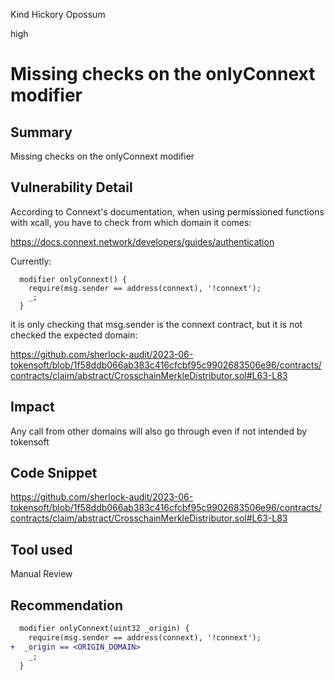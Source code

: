 Kind Hickory Opossum

high

# Missing checks on the onlyConnext modifier

## Summary
Missing checks on the onlyConnext modifier

## Vulnerability Detail

According to Connext's documentation, when using permissioned functions with xcall, you have to check from which domain it comes:

https://docs.connext.network/developers/guides/authentication

Currently:

```solidity
  modifier onlyConnext() {
    require(msg.sender == address(connext), '!connext');
    _;
  }
  ```
  it is only checking that msg.sender  is the connext contract, but it is not checked the expected domain:

https://github.com/sherlock-audit/2023-06-tokensoft/blob/1f58ddb066ab383c416cfcbf95c9902683506e96/contracts/contracts/claim/abstract/CrosschainMerkleDistributor.sol#L63-L83

## Impact
Any call from other domains will also go through even if not intended by tokensoft

## Code Snippet
https://github.com/sherlock-audit/2023-06-tokensoft/blob/1f58ddb066ab383c416cfcbf95c9902683506e96/contracts/contracts/claim/abstract/CrosschainMerkleDistributor.sol#L63-L83
## Tool used

Manual Review

## Recommendation

```diff
  modifier onlyConnext(uint32 _origin) {
    require(msg.sender == address(connext), '!connext');
+  _origin == <ORIGIN_DOMAIN>
    _;
  }
```